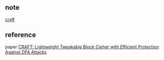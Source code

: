 ## note

[craft](https://www.yuque.com/u22757197/cipher-paper/why89pigcfgwwiv2)

## reference


paper
[CRAFT: Lightweight Tweakable Block Cipher
with Efficient Protection Against DFA Attacks](https://eprint.iacr.org/2019/210.pdf) 